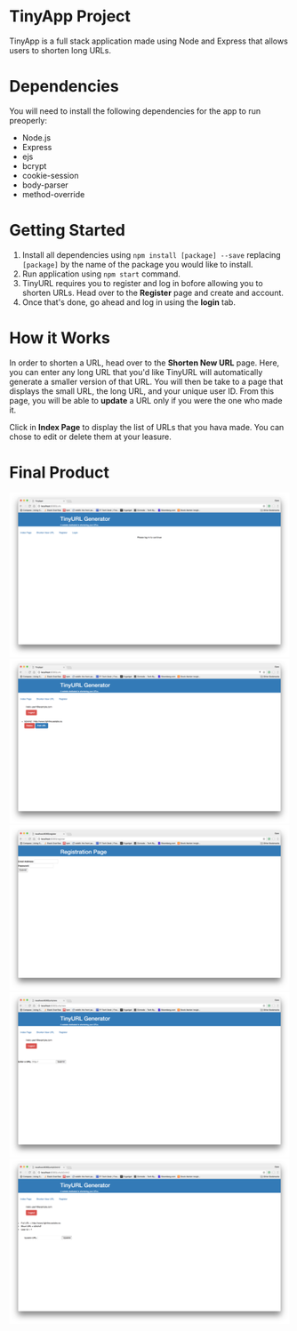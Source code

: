 # TinyApp Project

TinyApp is a full stack application made using Node and Express that allows users to shorten long URLs.

# Dependencies

You will need to install the following dependencies for the app to run preoperly:
- Node.js
- Express
- ejs
- bcrypt
- cookie-session
- body-parser
- method-override

# Getting Started

1) Install all dependencies using `npm install [package] --save` replacing `[package]` by the name of the package you would like to install.
2) Run application using `npm start` command.
3) TinyURL requires you to register and log in bofore allowing you to shorten URLs. Head over to the **Register** page and create and account.
4) Once that's done, go ahead and log in using the **login** tab.


# How it Works

In order to shorten a URL, head over to the **Shorten New URL** page. Here, you can enter any long URL that you'd like TinyURL will automatically generate a smaller version of that URL. You will then be take to a page that displays the small URL, the long URL, and your unique user ID. From this page, you will be able to **update** a URL only if you were the one who made it.

Click in **Index Page** to display the list of URLs that you hava made. You can chose to edit or delete them at your leasure.

# Final Product

!["Screenshot of URLs page - without Login"](https://github.com/Garo-A/tinyApp/blob/master/docs/:urls%20-%20no%20login.png)
!["Screenshot of URLs page - logged in"](https://github.com/Garo-A/tinyApp/blob/master/docs/:urls%20-%20logged%20in.png)
!["Screenshot of Registration page"](https://github.com/Garo-A/tinyApp/blob/master/docs/:register%20page.png)
!["Screenshot of New Short URL page"](https://github.com/Garo-A/tinyApp/blob/master/docs/new%20short%20url-%20logged%20in.png)
!["Screenshot of URL Edit page"](https://github.com/Garo-A/tinyApp/blob/master/docs/url%20edit%20page.png)

